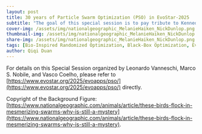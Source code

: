 ```yaml
---
layout: post
title: 30 years of Particle Swarm Optimization (PSO) in EvoStar-2025
subtitle: "The goal of this special session is to pay tribute to Kennedy, Eberhart and Shi’s algorithm, by bringing together the best researchers working on PSO.---From https://www.evostar.org/2025/evoapps/pso/"
cover-img: /assets/img/nationalgeographic_MelanieHaiken_NickDunlop.png
thumbnail-img: /assets/img/nationalgeographic_MelanieHaiken_NickDunlop.png
share-img: /assets/img/nationalgeographic_MelanieHaiken_NickDunlop.png
tags: [Bio-Inspired Randomized Optimization, Black-Box Optimization, EvoStar, Global Optimization, PSO, Swarm Intelligence]
author: Qiqi Duan
---
```


For details on this Special Session organized by Leonardo Vanneschi, Marco S. Nobile, and Vasco Coelho,
please refer to [https://www.evostar.org/2025/evoapps/pso/](https://www.evostar.org/2025/evoapps/pso/) directly.



Copyright of the Background Figure: [https://www.nationalgeographic.com/animals/article/these-birds-flock-in-mesmerizing-swarms-why-is-still-a-mystery](https://www.nationalgeographic.com/animals/article/these-birds-flock-in-mesmerizing-swarms-why-is-still-a-mystery).
